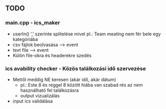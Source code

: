 ## TODO

### main.cpp - ics_maker
- userIn() ',' szerinte splitelése mivel pl.: Team meating nem fér bele egy kategóriába
- csv fájlok beolvasása --> event
- text file --> event
- Külön file-okra és headerekre szedés

### ics avability checker - Közös találkozási idő szervezése
- Mettől meddig NE keresen (akár idő, akár dátum)
  - pl.: Este 8 és reggel 8 között hiába van szabad rés az nem használható fel találkozásra
  - output vizualizálás
- input ics validálása
